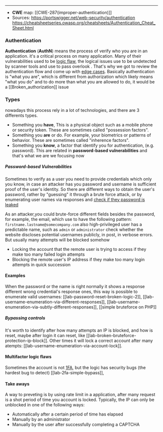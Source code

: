 
-----
- **CWE** map: [[CWE-287(improper-authentication)]]
- Sources:
	https://portswigger.net/web-security/authentication
	https://cheatsheetseries.owasp.org/cheatsheets/Authentication_Cheat_Sheet.html
### Authentication
**Authentication** (**AuthN**) means the process of verify who you are in an application. it's a critical process on many application. Many of their vulnerabilities used to be [logic flaw](summary_logic_flaw.md), the logical issues use to be undetected by scanner tools and use to pass overlook . That's why we got to review the authentication flow and come up with [edge cases](https://en.wikipedia.org/wiki/Edge_case).
Basically authentication is "what you are", which is different from authorization which likely means "what you do" and to do more than what you are allowed to do, it would be a [[Broken_authorization]] issue
### Types
nowadays this process rely in a lot of technologies, and there are 3 differents types.
- Something you **have**, This is a physical object such as a mobile phone or security token. These are sometimes called "possession factors".
- Something you **are** or do. For example, your biometrics or patterns of behavior. These are sometimes called "inherence factors".
- Something you **know**, a factor that identify you for authentication, (e.g. password). This are related in **password-based vulnerabilities**  and that's what we are we focusing now
##### Password-based Vulnerabilities
Sometimes to verify as a user you need to provide credentials which only you know, in case an attacker has you password and username is sufficient proof of the user's identity. So there are different ways to obtain the user's password, rather by "guessing" it through a brute force attack, or by enumerating user names via responses and [check if they password is leaked](https://haveibeenpwned.com/API/v3#PwnedPasswords)

As an attacker,you could brute-force different fields besides the password, for example, the email, which use to have the following pattern: `firstname.lastname@somecompany.com` also high-privileged user has a predictable name, such as `admin` or `administrator` check whether the website discloses potential usernames publicly, in post, in verbose errors.
But usually many attempts will be blocked somehow
- Locking the account that the remote user is trying to access if they make too many failed login attempts
- Blocking the remote user's IP address if they make too many login attempts in quick succession
#### Examples

When the password or the name is right normally it shows a response different wrong credential's response ones, this way is possible to enumerate valid usernames:
[[lab-password-reset-broken-logic-2]], [[lab-username-enumeration-via-different-responses]], [[lab-username-enumeration-via-subtly-different-responses]],
[[simple bruteforce on PHP]] 
##### Bypassing controls
It's worth to identify after how many attempts an IP is blocked, and how is reset, maybe after login it can reset, like [[lab-broken-bruteforce-protection-ip-block]]. Other times it will lock a correct account after many atempts: [[lab-username-enumeration-via-account-lock]].
#### Multifactor logic flaws
Sometimes the account is not [1FA]([[CWE-308("1FA")]]), but the logic has security bugs (the hardest bug to detect)
[[lab-2fa-simple-bypass]], 
#### Take aways
A way to preveting is by using rate limit in a application, after many request is a shot period of time you account is locked. 
Typically, the IP can only be unblocked in one of the following ways:

- Automatically after a certain period of time has elapsed
- Manually by an administrator
- Manually by the user after successfully completing a CAPTCHA

